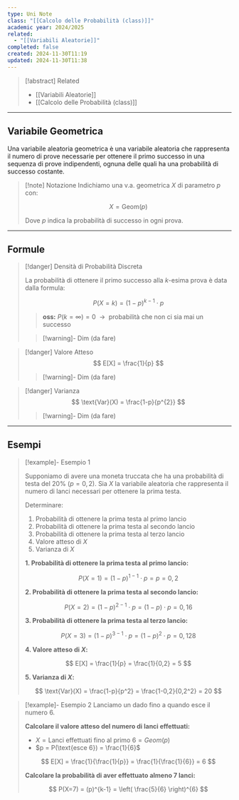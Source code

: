 ```yaml
---
type: Uni Note
class: "[[Calcolo delle Probabilità (class)]]"
academic year: 2024/2025
related:
  - "[[Variabili Aleatorie]]"
completed: false
created: 2024-11-30T11:19
updated: 2024-11-30T11:38
---
```

>[!abstract] Related
>- [[Variabili Aleatorie]]
>- [[Calcolo delle Probabilità (class)]]

---
## Variabile Geometrica

Una variabile aleatoria geometrica è una variabile aleatoria che rappresenta il numero di prove necessarie per ottenere il primo successo in una sequenza di prove indipendenti, ognuna delle quali ha una probabilità di successo costante.

>[!note] Notazione
>Indichiamo una v.a. geometrica $X$ di parametro $p$ con:
>
>$$
>X = \text{Geom}(p)
>$$
>
>Dove $p$ indica la probabilità di successo in ogni prova.

---
## Formule

>[!danger] Densità di Probabilità Discreta
>
>La probabilità di ottenere il primo successo alla $k$-esima prova è data dalla formula:
>
>$$
>P(X=k) = (1-p)^{k-1} \cdot p
>$$
>
>>**oss:** $P(k = \infty ) = 0\ \ \to\ \  \text{probabilità che non ci sia mai un successo}$ 
>
>>[!warning]- Dim (da fare)

>[!danger] Valore Atteso
>$$
>E[X] = \frac{1}{p}
>$$
>
>>[!warning]- Dim (da fare)

>[!danger] Varianza
>$$
>\text{Var}(X) = \frac{1-p}{p^{2}}
>$$
>
>>[!warning]- Dim (da fare)

---
## Esempi

>[!example]- Esempio 1
>
>Supponiamo di avere una moneta truccata che ha una probabilità di testa del 20% ($p = 0,2$). Sia $X$ la variabile aleatoria che rappresenta il numero di lanci necessari per ottenere la prima testa.
>
>Determinare:
>1. Probabilità di ottenere la prima testa al primo lancio
>2. Probabilità di ottenere la prima testa al secondo lancio
>3. Probabilità di ottenere la prima testa al terzo lancio
>4. Valore atteso di $X$
>5. Varianza di $X$
>
>**1. Probabilità di ottenere la prima testa al primo lancio:**
>
>$$
>P(X=1) = (1-p)^{1-1} \cdot p = p = 0,2
>$$
>
>**2. Probabilità di ottenere la prima testa al secondo lancio:**
>
>$$
>P(X=2) = (1-p)^{2-1} \cdot p = (1-p) \cdot p = 0,16
>$$
>
>**3. Probabilità di ottenere la prima testa al terzo lancio:**
>
>$$
>P(X=3) = (1-p)^{3-1} \cdot p = (1-p)^2 \cdot p = 0,128
>$$
>
>**4. Valore atteso di $X$:**
>
>$$
>E[X] = \frac{1}{p} = \frac{1}{0,2} = 5
>$$
>
>**5. Varianza di $X$:**
>
>$$
>\text{Var}(X) = \frac{1-p}{p^2} = \frac{1-0,2}{0,2^2} = 20
>$$

>[!example]- Esempio 2
>Lanciamo un dado fino a quando esce il numero 6.
>
>**Calcolare il valore atteso del numero di lanci effettuati:**
>- $X = \text{Lanci effettuati fino al primo 6} = Geom(p)$
>- $p = P(\text{esce 6}) = \frac{1}{6}$
>
>$$
>E[X] = \frac{1}{\frac{1}{p}} = \frac{1}{\frac{1}{6}} = 6
>$$
>
>**Calcolare la probabilità di aver effettuato almeno 7 lanci:**
>
>$$
>P(X=7) = (p)^{k-1} = \left( \frac{5}{6} \right)^{6}
>$$
